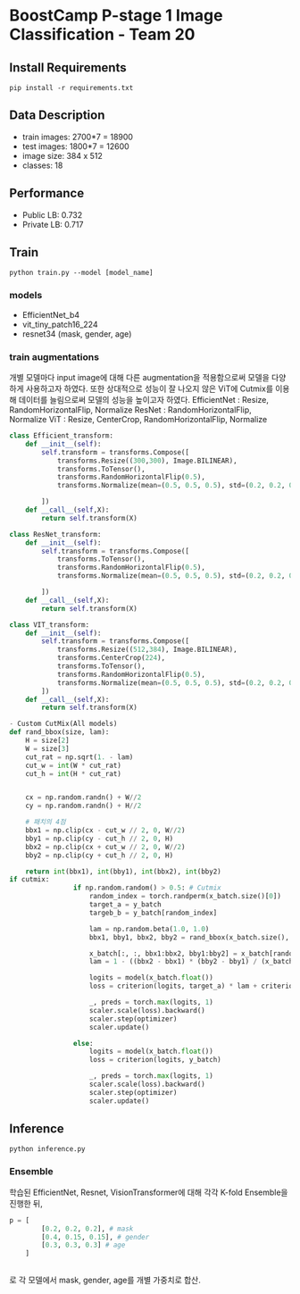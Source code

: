 # BoostCamp P-stage 1 Image Classification - Team 20
## Install Requirements
`pip install -r requirements.txt` 

## Data Description 
- train images: 2700*7 = 18900
- test images: 1800*7 = 12600
- image size: 384 x 512
- classes: 18

## Performance
- Public LB: 0.732
- Private LB: 0.717

## Train
`python train.py --model [model_name]` 

### models
- EfficientNet_b4
- vit_tiny_patch16_224
- resnet34 (mask, gender, age)

### train augmentations
개별 모델마다 input image에 대해 다른 augmentation을 적용함으로써 모델을 다양하게 사용하고자 하였다. 또한 상대적으로 성능이 잘 나오지 않은 ViT에 Cutmix를 이용해 데이터를 늘림으로써 모델의 성능을 높이고자 하였다.
EfficientNet : Resize, RandomHorizontalFlip, Normalize
ResNet : RandomHorizontalFlip, Normalize
ViT : Resize, CenterCrop, RandomHorizontalFlip, Normalize
```python
class Efficient_transform:
    def __init__(self):
        self.transform = transforms.Compose([
            transforms.Resize((300,300), Image.BILINEAR),
            transforms.ToTensor(),
            transforms.RandomHorizontalFlip(0.5),
            transforms.Normalize(mean=(0.5, 0.5, 0.5), std=(0.2, 0.2, 0.2)),

        ])
    def __call__(self,X):
        return self.transform(X)
```
```python
class ResNet_transform:
    def __init__(self):
        self.transform = transforms.Compose([
            transforms.ToTensor(),
            transforms.RandomHorizontalFlip(0.5),
            transforms.Normalize(mean=(0.5, 0.5, 0.5), std=(0.2, 0.2, 0.2)),

        ])
    def __call__(self,X):
        return self.transform(X)
```
```python
class VIT_transform:
    def __init__(self):
        self.transform = transforms.Compose([
            transforms.Resize((512,384), Image.BILINEAR),
            transforms.CenterCrop(224),
            transforms.ToTensor(),
            transforms.RandomHorizontalFlip(0.5),
            transforms.Normalize(mean=(0.5, 0.5, 0.5), std=(0.2, 0.2, 0.2)),
        ])
    def __call__(self,X):
        return self.transform(X)
```
```python
- Custom CutMix(All models)
def rand_bbox(size, lam):
    H = size[2]
    W = size[3]
    cut_rat = np.sqrt(1. - lam)
    cut_w = int(W * cut_rat)
    cut_h = int(H * cut_rat)


    cx = np.random.randn() + W//2
    cy = np.random.randn() + H//2

    # 패치의 4점
    bbx1 = np.clip(cx - cut_w // 2, 0, W//2)
    bby1 = np.clip(cy - cut_h // 2, 0, H)
    bbx2 = np.clip(cx + cut_w // 2, 0, W//2)
    bby2 = np.clip(cy + cut_h // 2, 0, H)

    return int(bbx1), int(bby1), int(bbx2), int(bby2)
if cutmix:
                if np.random.random() > 0.5: # Cutmix
                    random_index = torch.randperm(x_batch.size()[0])
                    target_a = y_batch
                    targeb_b = y_batch[random_index]

                    lam = np.random.beta(1.0, 1.0)
                    bbx1, bby1, bbx2, bby2 = rand_bbox(x_batch.size(), lam)

                    x_batch[:, :, bbx1:bbx2, bby1:bby2] = x_batch[random_index, :, bbx1:bbx2, bby1:bby2]
                    lam = 1 - ((bbx2 - bbx1) * (bby2 - bby1) / (x_batch.size()[-1] * x_batch.size()[-2]))

                    logits = model(x_batch.float())
                    loss = criterion(logits, target_a) * lam + criterion(logits, targeb_b) * (1. - lam)

                    _, preds = torch.max(logits, 1)
                    scaler.scale(loss).backward()
                    scaler.step(optimizer)
                    scaler.update()

                else:
                    logits = model(x_batch.float())
                    loss = criterion(logits, y_batch)

                    _, preds = torch.max(logits, 1)
                    scaler.scale(loss).backward()
                    scaler.step(optimizer)
                    scaler.update()

```
## Inference
`python inference.py`

### Ensemble
학습된 EfficientNet, Resnet, VisionTransformer에 대해 각각 K-fold Ensemble을 진행한 뒤, 

```python
p = [
        [0.2, 0.2, 0.2], # mask
        [0.4, 0.15, 0.15], # gender
        [0.3, 0.3, 0.3] # age
    ]
    
```
로 각 모델에서 mask, gender, age를 개별 가중치로 합산.

